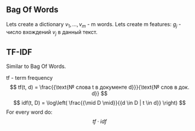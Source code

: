 ## Bag Of Words
Lets create a dictionary $v_{1}, \dots, v_{m}$ - m words.
Lets create m features: $g_{j}$ - число вхождений $v_{j}$ в данный текст.

## TF-IDF
Similar to Bag Of Words.

tf - term frequency
$$
tf(t, d) = \frac{{\text{№ слова t в документе d}}}{\text{№ слов в док. d}}
$$
$$
idf(t, D) = \log\left( \frac{{\mid D \mid}}{{d \in D | t \in d}} \right)
$$
For every word do:
$$
tf  \cdot  idf
$$


